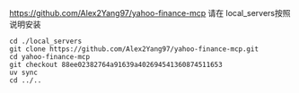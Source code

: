 https://github.com/Alex2Yang97/yahoo-finance-mcp
请在 local_servers按照说明安装
```
cd ./local_servers
git clone https://github.com/Alex2Yang97/yahoo-finance-mcp.git
cd yahoo-finance-mcp
git checkout 88ee02382764a91639a402694541360874511653
uv sync
cd ../..
```